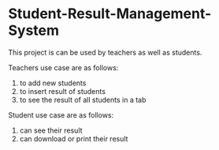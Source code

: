 # Student-Result-Management-System
This project is can be used by teachers as well as students.

Teachers use case are as follows:
1. to add new students
2. to insert result of students
3. to see the result of all students in a tab

Student use case are as follows:
1. can see their result
2. can download or print their result
